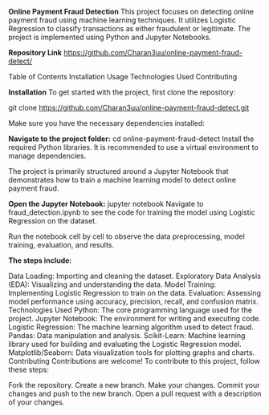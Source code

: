 **Online Payment Fraud Detection**
This project focuses on detecting online payment fraud using machine learning techniques. It utilizes Logistic Regression to classify transactions as either fraudulent or legitimate. The project is implemented using Python and Jupyter Notebooks.

**Repository Link**
https://github.com/Charan3uu/online-payment-fraud-detect/

Table of Contents
Installation
Usage
Technologies Used
Contributing

**Installation**
To get started with the project, first clone the repository:

git clone https://github.com/Charan3uu/online-payment-fraud-detect.git

Make sure you have the necessary dependencies installed:

**Navigate to the project folder:**
cd online-payment-fraud-detect
Install the required Python libraries. It is recommended to use a virtual environment to manage dependencies.

The project is primarily structured around a Jupyter Notebook that demonstrates how to train a machine learning model to detect online payment fraud.

**Open the Jupyter Notebook:**
jupyter notebook
Navigate to fraud_detection.ipynb to see the code for training the model using Logistic Regression on the dataset.

Run the notebook cell by cell to observe the data preprocessing, model training, evaluation, and results.

**The steps include:**

Data Loading: Importing and cleaning the dataset.
Exploratory Data Analysis (EDA): Visualizing and understanding the data.
Model Training: Implementing Logistic Regression to train on the data.
Evaluation: Assessing model performance using accuracy, precision, recall, and confusion matrix.
Technologies Used
Python: The core programming language used for the project.
Jupyter Notebook: The environment for writing and executing code.
Logistic Regression: The machine learning algorithm used to detect fraud.
Pandas: Data manipulation and analysis.
Scikit-Learn: Machine learning library used for building and evaluating the Logistic Regression model.
Matplotlib/Seaborn: Data visualization tools for plotting graphs and charts.
Contributing
Contributions are welcome! To contribute to this project, follow these steps:

Fork the repository.
Create a new branch.
Make your changes.
Commit your changes and push to the new branch.
Open a pull request with a description of your changes.
